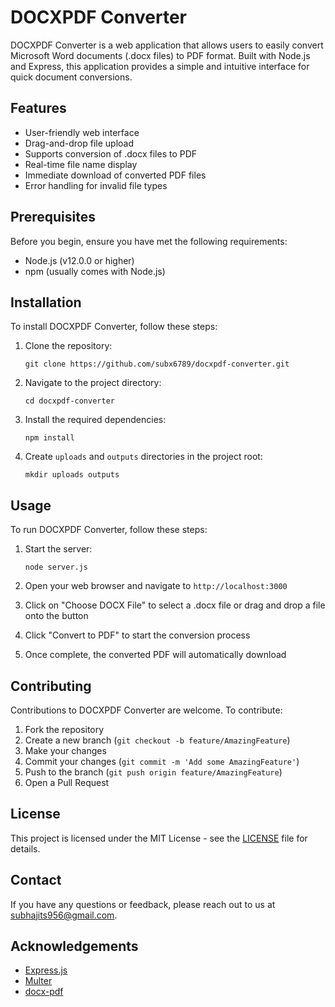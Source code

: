 # DOCXPDF Converter

DOCXPDF Converter is a web application that allows users to easily convert Microsoft Word documents (.docx files) to PDF format. Built with Node.js and Express, this application provides a simple and intuitive interface for quick document conversions.

## Features

- User-friendly web interface
- Drag-and-drop file upload
- Supports conversion of .docx files to PDF
- Real-time file name display
- Immediate download of converted PDF files
- Error handling for invalid file types

## Prerequisites

Before you begin, ensure you have met the following requirements:

- Node.js (v12.0.0 or higher)
- npm (usually comes with Node.js)

## Installation

To install DOCXPDF Converter, follow these steps:

1. Clone the repository:

   ```
   git clone https://github.com/subx6789/docxpdf-converter.git
   ```

2. Navigate to the project directory:

   ```
   cd docxpdf-converter
   ```

3. Install the required dependencies:

   ```
   npm install
   ```

4. Create `uploads` and `outputs` directories in the project root:
   ```
   mkdir uploads outputs
   ```

## Usage

To run DOCXPDF Converter, follow these steps:

1. Start the server:

   ```
   node server.js
   ```

2. Open your web browser and navigate to `http://localhost:3000`

3. Click on "Choose DOCX File" to select a .docx file or drag and drop a file onto the button

4. Click "Convert to PDF" to start the conversion process

5. Once complete, the converted PDF will automatically download

## Contributing

Contributions to DOCXPDF Converter are welcome. To contribute:

1. Fork the repository
2. Create a new branch (`git checkout -b feature/AmazingFeature`)
3. Make your changes
4. Commit your changes (`git commit -m 'Add some AmazingFeature'`)
5. Push to the branch (`git push origin feature/AmazingFeature`)
6. Open a Pull Request

## License

This project is licensed under the MIT License - see the [LICENSE](/LICENSE) file for details.

## Contact

If you have any questions or feedback, please reach out to us at [subhajits956@gmail.com](mailto:subhajits956@gmail.com).

## Acknowledgements

- [Express.js](https://expressjs.com/)
- [Multer](https://github.com/expressjs/multer)
- [docx-pdf](https://www.npmjs.com/package/docx-pdf)
